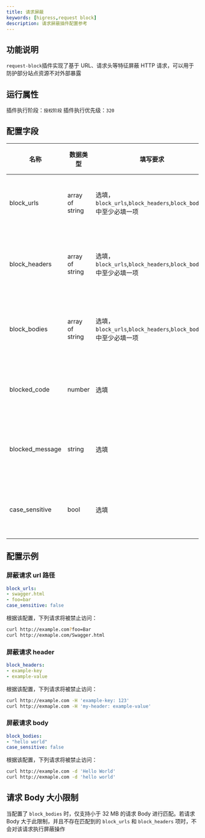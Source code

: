 ```yaml
---
title: 请求屏蔽
keywords: [higress,request block]
description: 请求屏蔽插件配置参考
---
```



## 功能说明
`request-block`插件实现了基于 URL、请求头等特征屏蔽 HTTP 请求，可以用于防护部分站点资源不对外部暴露

## 运行属性

插件执行阶段：`授权阶段`
插件执行优先级：`320`

## 配置字段

| 名称 | 数据类型 | 填写要求 |  默认值 | 描述 |
| -------- | -------- | -------- | -------- | -------- |
|  block_urls     |  array of string     | 选填，`block_urls`,`block_headers`,`block_bodies` 中至少必填一项     |   -  |  配置用于匹配需要屏蔽 URL 的字符串   |
|  block_headers     |  array of string     | 选填，`block_urls`,`block_headers`,`block_bodies` 中至少必填一项     |   -  |  配置用于匹配需要屏蔽请求 Header 的字符串   |
|  block_bodies     |  array of string     | 选填，`block_urls`,`block_headers`,`block_bodies` 中至少必填一项     |   -  |  配置用于匹配需要屏蔽请求 Body 的字符串   |
|  blocked_code     |  number     | 选填     |   403  |  配置请求被屏蔽时返回的 HTTP 状态码   |
|  blocked_message     |  string     | 选填     |   -  |  配置请求被屏蔽时返回的 HTTP 应答 Body   |
|  case_sensitive     |  bool     | 选填     |   true  |  配置匹配时是否区分大小写，默认区分   |

## 配置示例

### 屏蔽请求 url 路径
```yaml
block_urls:
- swagger.html
- foo=bar
case_sensitive: false
```

根据该配置，下列请求将被禁止访问：

```bash
curl http://example.com?foo=Bar
curl http://exmaple.com/Swagger.html
```

### 屏蔽请求 header
```yaml
block_headers:
- example-key
- example-value
```

根据该配置，下列请求将被禁止访问：

```bash
curl http://example.com -H 'example-key: 123'
curl http://exmaple.com -H 'my-header: example-value'
```

### 屏蔽请求 body
```yaml
block_bodies:
- "hello world"
case_sensitive: false
```

根据该配置，下列请求将被禁止访问：

```bash
curl http://example.com -d 'Hello World'
curl http://exmaple.com -d 'hello world'
```

## 请求 Body 大小限制

当配置了 `block_bodies` 时，仅支持小于 32 MB 的请求 Body 进行匹配。若请求 Body 大于此限制，并且不存在匹配到的 `block_urls` 和 `block_headers` 项时，不会对该请求执行屏蔽操作

